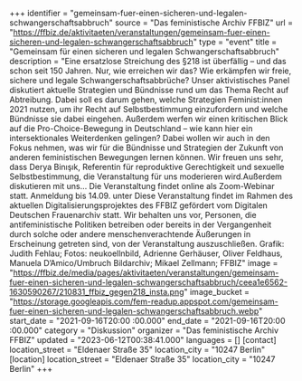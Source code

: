 +++
identifier = "gemeinsam-fuer-einen-sicheren-und-legalen-schwangerschaftsabbruch"
source = "Das feministische Archiv FFBIZ"
url = "https://ffbiz.de/aktivitaeten/veranstaltungen/gemeinsam-fuer-einen-sicheren-und-legalen-schwangerschaftsabbruch"
type = "event"
title = "Gemeinsam für einen sicheren und legalen Schwangerschaftsabbruch"
description = "Eine ersatzlose Streichung des §218 ist überfällig – und das schon seit 150 Jahren. Nur, wie erreichen wir das? Wie erkämpfen wir freie, sichere und legale Schwangerschaftsabbrüche?
Unser aktivistisches Panel diskutiert aktuelle Strategien und Bündnisse rund um das Thema Recht auf Abtreibung. Dabei soll es darum gehen, welche Strategien Feminist:innen 2021 nutzen, um ihr Recht auf Selbstbestimmung einzufordern und welche Bündnisse sie dabei eingehen. Außerdem werfen wir einen kritischen Blick auf die Pro-Choice-Bewegung in Deutschland – wie kann hier ein intersektionales Weiterdenken gelingen? Dabei wollen wir auch in den Fokus nehmen, was wir für die Bündnisse und Strategien der Zukunft von anderen feministischen Bewegungen lernen können.
Wir freuen uns sehr, dass Derya Binışık, Referentin für reproduktive Gerechtigkeit und sexuelle Selbstbestimmung, die Veranstaltung für uns moderieren wird.Außerdem diskutieren mit uns…
Die Veranstaltung findet online als Zoom-Webinar statt. Anmeldung bis 14.09. unter 
Diese Veranstaltung findet im Rahmen des aktuellen Digitalisierungsprojektes des FFBIZ gefördert vom Digitalen Deutschen Frauenarchiv statt.
Wir behalten uns vor, Personen, die antifeministische Politiken betreiben oder bereits in der Vergangenheit durch solche oder andere menschenverachtende Äußerungen in Erscheinung getreten sind, von der Veranstaltung auszuschließen.
Grafik: Judith Fehlau; Fotos: neukoellnbild, Adrienne Gerhäuser, Oliver Feldhaus, Manuela D’Amico/Umbruch Bildarchiv; Mikael Zellmann; FFBIZ"
image = "https://ffbiz.de/media/pages/aktivitaeten/veranstaltungen/gemeinsam-fuer-einen-sicheren-und-legalen-schwangerschaftsabbruch/ceea1e6562-1630590267/210831_ffbiz_gegen218_insta.png"
image_bucket = "https://storage.googleapis.com/fem-readup.appspot.com/gemeinsam-fuer-einen-sicheren-und-legalen-schwangerschaftsabbruch.webp"
start_date = "2021-09-16T20:00 :00.000"
end_date = "2021-09-16T20:00 :00.000"
category = "Diskussion"
organizer = "Das feministische Archiv FFBIZ"
updated = "2023-06-12T00:38:41.000"
languages = []
[contact]
location_street = "Eldenaer Straße 35"
location_city = "10247 Berlin"
[location]
location_street = "Eldenaer Straße 35"
location_city = "10247 Berlin"
+++